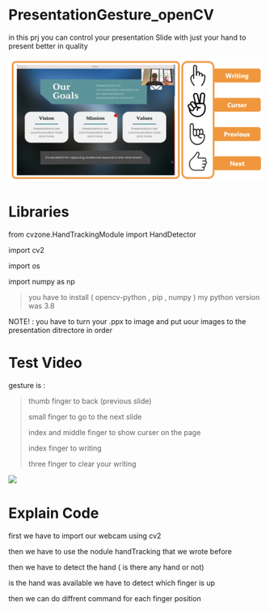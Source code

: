 # PresentationGesture_openCV
in this prj you can control your presentation Slide with just your hand to present better in quality 


![](https://github.com/mohammadst99/PresentationGesture_openCV/blob/main/screen.png)

# Libraries

from cvzone.HandTrackingModule import HandDetector

import cv2

import os

import numpy as np

> you have to install ( opencv-python , pip , numpy )
> my python version was 3.8

NOTE! : you have to turn your .ppx to image and put uour images to the presentation ditrectore in order

# Test Video
gesture is :
> thumb finger to back (previous slide)
> 
> small finger to go to the next slide
> 
> index and middle finger to show curser on the page
> 
> index finger to writing
> 
> three finger to clear your writing 


![](https://github.com/mohammadst99/PresentationGesture_openCV/blob/main/test.gif)


# Explain Code

first we have to import our webcam using cv2 

then we have to use the nodule handTracking that we wrote before 

then we have to detect the hand ( is there any hand or not)

is the hand was available we have to detect which finger is up 

then we can do diffrent command for each finger position
